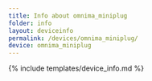 ```yaml
---
title: Info about omnima_miniplug
folder: info
layout: deviceinfo
permalink: /devices/omnima_miniplug/
device: omnima_miniplug
---
```

{% include templates/device_info.md %}
